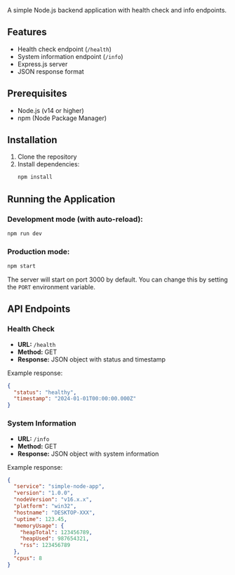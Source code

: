 A simple Node.js backend application with health check and info endpoints.

## Features

- Health check endpoint (`/health`)
- System information endpoint (`/info`)
- Express.js server
- JSON response format

## Prerequisites

- Node.js (v14 or higher)
- npm (Node Package Manager)

## Installation

1. Clone the repository
2. Install dependencies:
   ```bash
   npm install
   ```

## Running the Application

### Development mode (with auto-reload):

```bash
npm run dev
```

### Production mode:

```bash
npm start
```

The server will start on port 3000 by default. You can change this by setting the `PORT` environment variable.

## API Endpoints

### Health Check

- **URL:** `/health`
- **Method:** GET
- **Response:** JSON object with status and timestamp

Example response:

```json
{
  "status": "healthy",
  "timestamp": "2024-01-01T00:00:00.000Z"
}
```

### System Information

- **URL:** `/info`
- **Method:** GET
- **Response:** JSON object with system information

Example response:

```json
{
  "service": "simple-node-app",
  "version": "1.0.0",
  "nodeVersion": "v16.x.x",
  "platform": "win32",
  "hostname": "DESKTOP-XXX",
  "uptime": 123.45,
  "memoryUsage": {
    "heapTotal": 123456789,
    "heapUsed": 987654321,
    "rss": 123456789
  },
  "cpus": 8
}
```
